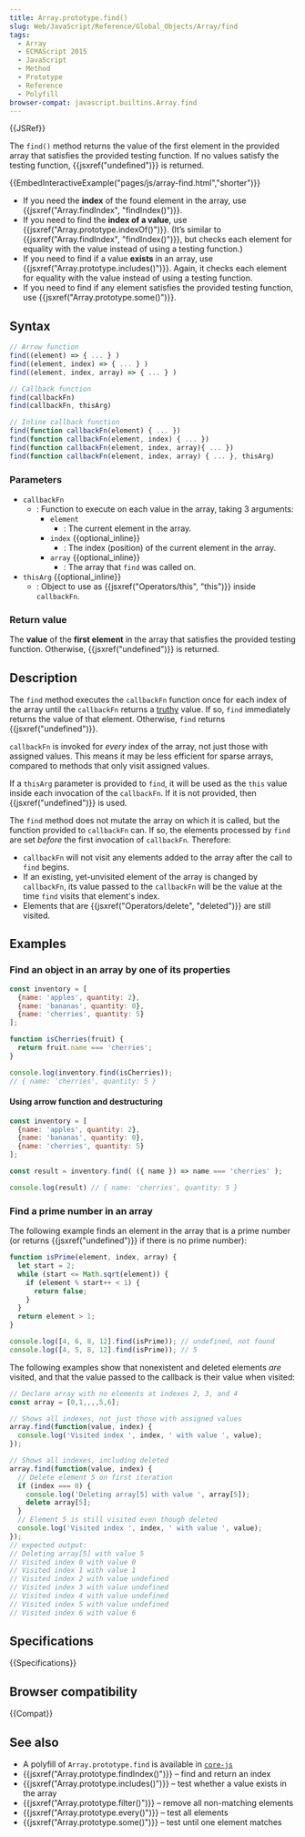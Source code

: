 ```yaml
---
title: Array.prototype.find()
slug: Web/JavaScript/Reference/Global_Objects/Array/find
tags:
  - Array
  - ECMAScript 2015
  - JavaScript
  - Method
  - Prototype
  - Reference
  - Polyfill
browser-compat: javascript.builtins.Array.find
---
```

{{JSRef}}

The `find()` method returns the value of the first element in the provided array
that satisfies the provided testing function. If no values satisfy the testing
function, {{jsxref("undefined")}} is returned.

{{EmbedInteractiveExample("pages/js/array-find.html","shorter")}}

*   If you need the **index** of the found element in the array, use
    {{jsxref("Array.findIndex", "findIndex()")}}.
*   If you need to find the **index of a value**, use
    {{jsxref("Array.prototype.indexOf()")}}. (It’s similar to
    {{jsxref("Array.findIndex",
    "findIndex()")}}, but checks
    each element for equality with the value instead of using a testing function.)
*   If you need to find if a value **exists** in an array, use
    {{jsxref("Array.prototype.includes()")}}. Again, it checks each
    element for equality with the value instead of using a testing function.
*   If you need to find if any element satisfies the provided testing function,
    use {{jsxref("Array.prototype.some()")}}.

## Syntax

```js
// Arrow function
find((element) => { ... } )
find((element, index) => { ... } )
find((element, index, array) => { ... } )

// Callback function
find(callbackFn)
find(callbackFn, thisArg)

// Inline callback function
find(function callbackFn(element) { ... })
find(function callbackFn(element, index) { ... })
find(function callbackFn(element, index, array){ ... })
find(function callbackFn(element, index, array) { ... }, thisArg)
```

### Parameters

*   `callbackFn`
    *   : Function to execute on each value in the array, taking 3 arguments:
        *   `element`
            *   : The current element in the array.
        *   `index` {{optional_inline}}
            *   : The index (position) of the current element in the array.
        *   `array` {{optional_inline}}
            *   : The array that `find` was called on.
*   `thisArg` {{optional_inline}}
    *   : Object to use as {{jsxref("Operators/this", "this")}} inside
        `callbackFn`.

### Return value

The **value** of the **first element** in the array that satisfies the provided
testing function. Otherwise, {{jsxref("undefined")}} is returned.

## Description

The `find` method executes the `callbackFn` function once for each index of the
array until the `callbackFn` returns a [truthy](/en-US/docs/Glossary/Truthy)
value. If so, `find` immediately returns the value of that element. Otherwise,
`find` returns {{jsxref("undefined")}}.

`callbackFn` is invoked for *every* index of the array, not just those with
assigned values. This means it may be less efficient for sparse arrays, compared
to methods that only visit assigned values.

If a `thisArg` parameter is provided to `find`, it will be used as the `this`
value inside each invocation of the `callbackFn`. If it is not provided, then
{{jsxref("undefined")}} is used.

The `find` method does not mutate the array on which it is called, but the
function provided to `callbackFn` can. If so, the elements processed by `find`
are set *before* the first invocation of `callbackFn`. Therefore:

*   `callbackFn` will not visit any elements added to the array after the call to
    `find` begins.
*   If an existing, yet-unvisited element of the array is changed by `callbackFn`,
    its value passed to the `callbackFn` will be the value at the time `find`
    visits that element's index.
*   Elements that are {{jsxref("Operators/delete", "deleted")}} are
    still visited.

## Examples

### Find an object in an array by one of its properties

```js
const inventory = [
  {name: 'apples', quantity: 2},
  {name: 'bananas', quantity: 0},
  {name: 'cherries', quantity: 5}
];

function isCherries(fruit) {
  return fruit.name === 'cherries';
}

console.log(inventory.find(isCherries));
// { name: 'cherries', quantity: 5 }
```

#### Using arrow function and destructuring

```js
const inventory = [
  {name: 'apples', quantity: 2},
  {name: 'bananas', quantity: 0},
  {name: 'cherries', quantity: 5}
];

const result = inventory.find( ({ name }) => name === 'cherries' );

console.log(result) // { name: 'cherries', quantity: 5 }
```

### Find a prime number in an array

The following example finds an element in the array that is a prime number (or
returns {{jsxref("undefined")}} if there is no prime number):

```js
function isPrime(element, index, array) {
  let start = 2;
  while (start <= Math.sqrt(element)) {
    if (element % start++ < 1) {
      return false;
    }
  }
  return element > 1;
}

console.log([4, 6, 8, 12].find(isPrime)); // undefined, not found
console.log([4, 5, 8, 12].find(isPrime)); // 5
```

The following examples show that nonexistent and deleted elements *are* visited,
and that the value passed to the callback is their value when visited:

```js
// Declare array with no elements at indexes 2, 3, and 4
const array = [0,1,,,,5,6];

// Shows all indexes, not just those with assigned values
array.find(function(value, index) {
  console.log('Visited index ', index, ' with value ', value);
});

// Shows all indexes, including deleted
array.find(function(value, index) {
  // Delete element 5 on first iteration
  if (index === 0) {
    console.log('Deleting array[5] with value ', array[5]);
    delete array[5];
  }
  // Element 5 is still visited even though deleted
  console.log('Visited index ', index, ' with value ', value);
});
// expected output:
// Deleting array[5] with value 5
// Visited index 0 with value 0
// Visited index 1 with value 1
// Visited index 2 with value undefined
// Visited index 3 with value undefined
// Visited index 4 with value undefined
// Visited index 5 with value undefined
// Visited index 6 with value 6
```

## Specifications

{{Specifications}}

## Browser compatibility

{{Compat}}

## See also

*   A polyfill of `Array.prototype.find` is available in
    [`core-js`](https://github.com/zloirock/core-js#ecmascript-array)
*   {{jsxref("Array.prototype.findIndex()")}} – find and return an
    index
*   {{jsxref("Array.prototype.includes()")}} – test whether a value
    exists in the array
*   {{jsxref("Array.prototype.filter()")}} – remove all non-matching
    elements
*   {{jsxref("Array.prototype.every()")}} – test all elements
*   {{jsxref("Array.prototype.some()")}} – test until one element
    matches
